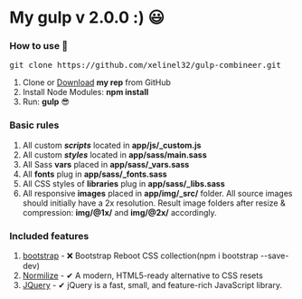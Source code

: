 <h1>My gulp v 2.0.0 :) 😃</h1>


<h3>How to use 👀</h3>

<pre>git clone https://github.com/xelinel32/gulp-combineer.git</pre>

<ol>
	<li>Clone or <a href="https://github.com/xelinel32/gulp-combineer.git">Download</a> <strong>my rep</strong> from GitHub</li>
	<li>Install Node Modules: <strong>npm install</strong></li>
	<li>Run: <strong>gulp</strong> 😎</li>
</ol>

<h3>Basic rules</h3>

<ol>
	<li>All custom <strong title="scripts task"><em>scripts</em></strong> located in <strong>app/js/_custom.js</strong></li>
	<li>All custom <strong title="styles task"><em>styles</em></strong> located in <strong>app/sass/main.sass</strong></li>
	<li>All Sass <strong>vars</strong> placed in <strong>app/sass/_vars.sass</strong></li>
	<li>All <strong>fonts</strong> plug in <strong>app/sass/_fonts.sass</strong></li>
	<li>All CSS styles of <strong>libraries</strong> plug in <strong>app/sass/_libs.sass</strong></li>
	<li>All responsive <strong>images</strong> placed in <strong>app/img/_src/</strong> folder. All source images should initially have a 2x resolution. Result image folders after resize & compression: <strong>img/@1x/</strong> and <strong>img/@2x/</strong> accordingly.
	</li>
</ol>

<h3>Included features</h3>

<ol>
    <li><a href="https://getbootstrap.com/docs/4.0/">bootstrap</a> - ❌ Bootstrap Reboot CSS collection(npm i bootstrap --save-dev)</li>
	<li><a href="https://necolas.github.io/normalize.css/">Normilize</a> - ✔ A modern, HTML5-ready alternative to CSS resets</li>
    <li><a href="https://jquery.com/">JQuery</a> - ✔ jQuery is a fast, small, and feature-rich JavaScript library.</li>
</ol>
